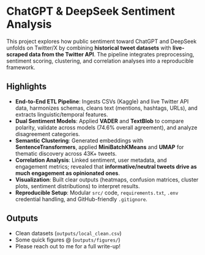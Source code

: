 # ChatGPT & DeepSeek Sentiment Analysis

This project explores how public sentiment toward ChatGPT and DeepSeek unfolds on Twitter/X by combining **historical tweet datasets** with **live-scraped data from the Twitter API**. The pipeline integrates preprocessing, sentiment scoring, clustering, and correlation analyses into a reproducible framework.

## Highlights
- **End-to-End ETL Pipeline**: Ingests CSVs (Kaggle) and live Twitter API data, harmonizes schemas, cleans text (mentions, hashtags, URLs), and extracts linguistic/temporal features.
- **Dual Sentiment Models**: Applied **VADER** and **TextBlob** to compare polarity, validate across models (74.6% overall agreement), and analyze disagreement categories.
- **Semantic Clustering**: Generated embeddings with **SentenceTransformers**, applied **MiniBatchKMeans** and **UMAP** for thematic discovery across 43K+ tweets.
- **Correlation Analysis**: Linked sentiment, user metadata, and engagement metrics; revealed that **informative/neutral tweets drive as much engagement as opinionated ones**.
- **Visualization**: Built clear outputs (heatmaps, confusion matrices, cluster plots, sentiment distributions) to interpret results.
- **Reproducible Setup**: Modular `src/` code, `requirements.txt`, `.env` credential handling, and GitHub-friendly `.gitignore`.

## Outputs
- Clean datasets (`outputs/local_clean.csv`)
- Some quick figures @ (`outputs/figures/`) 
- Please reach out to me for a full write-up!
